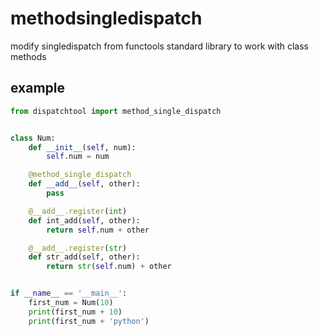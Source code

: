 # methodsingledispatch

modify singledispatch from functools standard library to work with class methods

## example
```python
from dispatchtool import method_single_dispatch


class Num:
    def __init__(self, num):
        self.num = num

    @method_single_dispatch
    def __add__(self, other):
        pass

    @__add__.register(int)
    def int_add(self, other):
        return self.num + other

    @__add__.register(str)
    def str_add(self, other):
        return str(self.num) + other


if __name__ == '__main__':
    first_num = Num(10)
    print(first_num + 10)
    print(first_num + 'python')
```